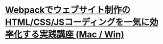# [Webpackでウェブサイト制作のHTML/CSS/JSコーディングを一気に効率化する実践講座 (Mac / Win)](https://www.udemy.com/share/1033sGCUMecllVRno=/)